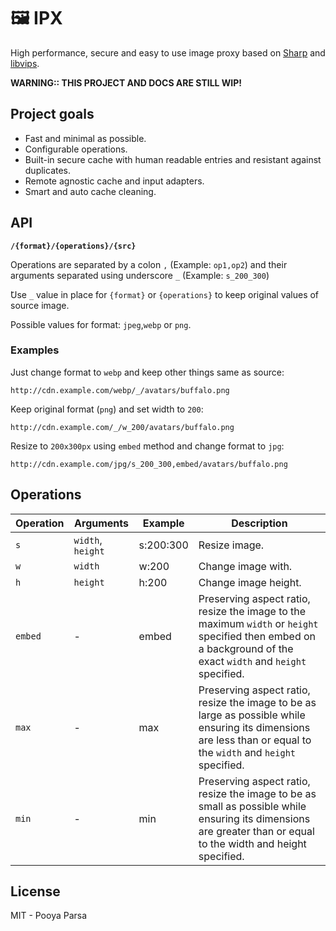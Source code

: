 # 🖼 IPX

High performance, secure and easy to use image proxy based on [Sharp](https://github.com/lovell/sharp) and [libvips](https://github.com/jcupitt/libvips).

**WARNING:: THIS PROJECT AND DOCS ARE STILL WIP!**

## Project goals

- Fast and minimal as possible.
- Configurable operations.
- Built-in secure cache with human readable entries and resistant against duplicates.
- Remote agnostic cache and input adapters.
- Smart and auto cache cleaning.

## API

**`/{format}/{operations}/{src}`**

Operations are separated by a colon `,` (Example: `op1,op2`) and their arguments separated using underscore `_` (Example: `s_200_300`)

ََ‍‍Use `_` value in place for `{format}` or `{operations}` to keep original values of source image.

Possible values for format: `jpeg`,`webp` or `png`.

### Examples

Just change format to `webp` and keep other things same as source:

`http://cdn.example.com/webp/_/avatars/buffalo.png`

Keep original format (`png`) and set width to `200`:

`http://cdn.example.com/_/w_200/avatars/buffalo.png`


Resize to `200x300px` using `embed` method and change format to `jpg`:

`http://cdn.example.com/jpg/s_200_300,embed/avatars/buffalo.png`


## Operations

Operation    |  Arguments            | Example     | Description
-------------|-----------------------|-------------|---------------------------------------------------------
`s`          | `width`, `height`     | s:200:300   | Resize image.
`w`          | `width`               | w:200       | Change image with.
`h`          | `height`              | h:200       | Change image height.
`embed`      | -                     | embed       | Preserving aspect ratio, resize the image to the maximum `width` or `height` specified then embed on a background of the exact `width` and `height` specified.
`max`        | -                     | max         | Preserving aspect ratio, resize the image to be as large as possible while ensuring its dimensions are less than or equal to the `width` and `height` specified.
`min`        | -                     | min         | Preserving aspect ratio, resize the image to be as small as possible while ensuring its dimensions are greater than or equal to the width and height specified.

## License

MIT - Pooya Parsa
